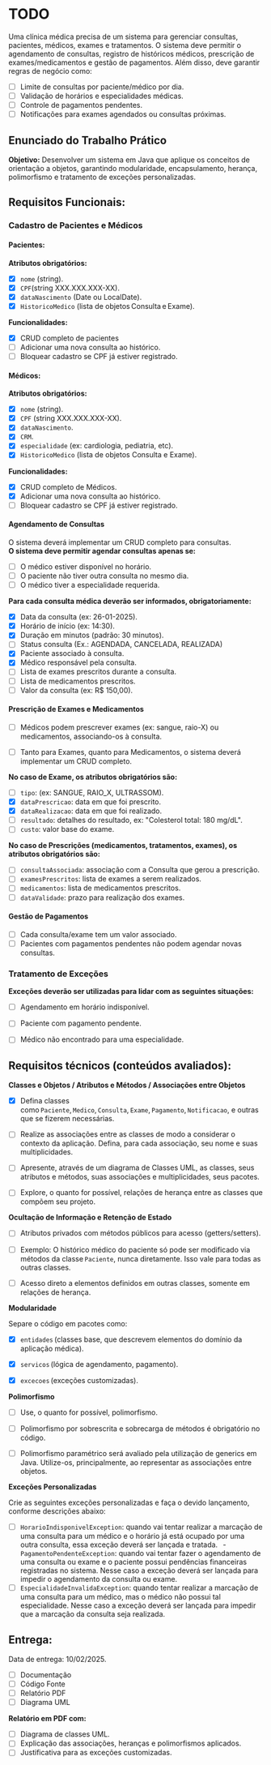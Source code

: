 # TODO
Uma clínica médica precisa de um sistema para gerenciar consultas, pacientes, médicos, exames e tratamentos. O sistema deve permitir o agendamento de consultas, registro de históricos médicos, prescrição de exames/medicamentos e gestão de pagamentos. Além disso, deve garantir regras de negócio como:

- [ ] Limite de consultas por paciente/médico por dia.
- [ ] Validação de horários e especialidades médicas.
- [ ] Controle de pagamentos pendentes.
- [ ] Notificações para exames agendados ou consultas próximas.

## Enunciado do Trabalho Prático

**Objetivo:** Desenvolver um sistema em Java que aplique os conceitos de orientação a objetos, garantindo modularidade, encapsulamento, herança, polimorfismo e tratamento de exceções personalizadas.

## Requisitos Funcionais:

### Cadastro de Pacientes e Médicos

#### Pacientes:

**Atributos obrigatórios:**
- [x] ``nome`` (string).
- [x] ``CPF``(string XXX.XXX.XXX-XX).
- [x] ``dataNascimento`` (Date ou LocalDate).
- [x] ``HistoricoMedico`` (lista de objetos Consulta e Exame).

**Funcionalidades:**
- [x] CRUD completo de pacientes
- [ ] Adicionar uma nova consulta ao histórico.
- [ ] Bloquear cadastro se CPF já estiver registrado.

#### Médicos:

**Atributos obrigatórios:**
- [x] ``nome`` (string).
- [x] ``CPF`` (string XXX.XXX.XXX-XX).
- [x] ``dataNascimento``.
- [x] ``CRM``.
- [x] ``especialidade`` (ex: cardiologia, pediatria, etc).
- [x] ``HistoricoMedico`` (lista de objetos Consulta e Exame).

**Funcionalidades:**
- [x] CRUD completo de Médicos.
- [x] Adicionar uma nova consulta ao histórico.
- [ ] Bloquear cadastro se CPF já estiver registrado.
#### Agendamento de Consultas

O sistema deverá implementar um CRUD completo para consultas.    
**O sistema deve permitir agendar consultas apenas se:**
- [ ] O médico estiver disponível no horário.
- [ ] O paciente não tiver outra consulta no mesmo dia.
- [ ] O médico tiver a especialidade requerida.

**Para cada consulta médica deverão ser informados, obrigatoriamente:**
- [x] Data da consulta (ex: 26-01-2025).
- [x] Horário de início (ex: 14:30).
- [x] Duração em minutos (padrão: 30 minutos).
- [ ] Status consulta   (Ex.: AGENDADA, CANCELADA, REALIZADA)
- [x] Paciente associado à consulta.
- [x] Médico responsável pela consulta.
- [ ] Lista de exames prescritos durante a consulta.
- [ ] Lista de medicamentos prescritos.
- [ ] Valor da consulta (ex: R$ 150,00).
#### Prescrição de Exames e Medicamentos

- [ ] Médicos podem prescrever exames (ex: sangue, raio-X) ou medicamentos, associando-os à consulta.

- [ ] Tanto para Exames, quanto para Medicamentos, o sistema deverá implementar um CRUD completo.

**No caso de Exame, os atributos obrigatórios são:**
- [ ] ``tipo``: (ex: SANGUE, RAIO_X, ULTRASSOM).
- [x] ``dataPrescricao``: data em que foi prescrito.
- [x] ``dataRealizacao``: data em que foi realizado.
- [ ] ``resultado``: detalhes do resultado, ex: "Colesterol total: 180 mg/dL".
- [ ] ``custo``: valor base do exame.

**No caso de Prescrições (medicamentos, tratamentos, exames), os atributos obrigatórios são:**
- [ ] `consultaAssociada`: associação com a Consulta que gerou a prescrição.
- [ ] ``examesPrescritos``: lista de exames a serem realizados.
- [ ] ``medicamentos``: lista de medicamentos prescritos.
- [ ] ``dataValidade``: prazo para realização dos exames.

#### Gestão de Pagamentos

- [ ] Cada consulta/exame tem um valor associado.
- [ ] Pacientes com pagamentos pendentes não podem agendar novas consultas.

### Tratamento de Exceções

**Exceções deverão ser utilizadas para lidar com as seguintes situações:**
- [ ] Agendamento em horário indisponível.
- [ ] Paciente com pagamento pendente.
- [ ] Médico não encontrado para uma especialidade.



## Requisitos técnicos (conteúdos avaliados):

**Classes e Objetos / Atributos e Métodos / Associações entre Objetos**

- [x] Defina classes como ``Paciente``, ``Medico``, ``Consulta``, ``Exame``, ``Pagamento``, ``Notificacao``, e outras que se fizerem necessárias.
- [ ] Realize as associações entre as classes de modo a considerar o contexto da aplicação. Defina, para cada associação, seu nome e suas multiplicidades.
- [ ] Apresente, através de um diagrama de Classes UML, as classes, seus atributos e métodos, suas associações e multiplicidades, seus pacotes.
- [ ] Explore, o quanto for possível, relações de herança entre as classes que compõem seu projeto.


**Ocultação de Informação e Retenção de Estado**

- [ ] Atributos privados com métodos públicos para acesso (getters/setters).
- [ ] Exemplo: O histórico médico do paciente só pode ser modificado via métodos da classe ``Paciente``, nunca diretamente. Isso vale para todas as outras classes.
- [ ] Acesso direto a elementos definidos em outras classes, somente em relações de herança.


**Modularidade**

Separe o código em pacotes como:
- [x] ``entidades`` (classes base, que descrevem elementos do domínio da aplicação médica).
- [x] ``servicos`` (lógica de agendamento, pagamento).
- [x] ``excecoes`` (exceções customizadas).


**Polimorfismo**

- [ ] Use, o quanto for possível, polimorfismo.
- [ ] Polimorfismo por sobrescrita e sobrecarga de métodos é obrigatório no código.
- [ ] Polimorfismo paramétrico será avaliado pela utilização de generics em Java. Utilize-os, principalmente, ao representar as associações entre objetos.


**Exceções Personalizadas**

Crie as seguintes exceções personalizadas e faça o devido lançamento, conforme descrições abaixo:

- [ ] ``HorarioIndisponivelException``: quando vai tentar realizar a marcação de uma consulta para um médico e o horário já está ocupado por uma outra consulta, essa exceção deverá ser lançada e tratada.   - ``PagamentoPendenteException``: quando vai tentar fazer o agendamento de uma consulta ou exame e o paciente possui pendências financeiras registradas no sistema. Nesse caso a exceção deverá ser lançada para impedir o agendamento da consulta ou exame.
- [ ] ``EspecialidadeInvalidaException``: quando tentar realizar a marcação de uma consulta para um médico, mas o médico não possui tal especialidade. Nesse caso a exceção deverá ser lançada para impedir que a marcação da consulta seja realizada.

## Entrega:

Data de entrega: 10/02/2025.

- [ ] Documentação
- [ ] Código Fonte
- [ ] Relatório PDF
- [ ] Diagrama UML

**Relatório em PDF com:**

- [ ] Diagrama de classes UML.
- [ ] Explicação das associações, heranças e polimorfismos aplicados.
- [ ] Justificativa para as exceções customizadas.